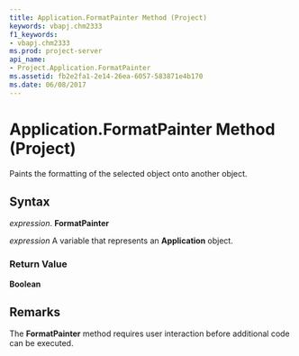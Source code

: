 ```yaml
---
title: Application.FormatPainter Method (Project)
keywords: vbapj.chm2333
f1_keywords:
- vbapj.chm2333
ms.prod: project-server
api_name:
- Project.Application.FormatPainter
ms.assetid: fb2e2fa1-2e14-26ea-6057-583871e4b170
ms.date: 06/08/2017
---
```



# Application.FormatPainter Method (Project)

Paints the formatting of the selected object onto another object.


## Syntax

 _expression_. **FormatPainter**

 _expression_ A variable that represents an **Application** object.


### Return Value

 **Boolean**


## Remarks

The  **FormatPainter** method requires user interaction before additional code can be executed.


